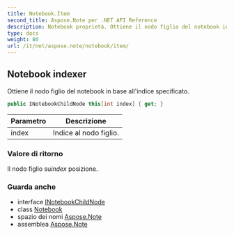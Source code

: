 ```yaml
---
title: Notebook.Item
second_title: Aspose.Note per .NET API Reference
description: Notebook proprietà. Ottiene il nodo figlio del notebook in base allindice specificato.
type: docs
weight: 80
url: /it/net/aspose.note/notebook/item/
---
```

## Notebook indexer

Ottiene il nodo figlio del notebook in base all'indice specificato.

```csharp
public INotebookChildNode this[int index] { get; }
```

| Parametro | Descrizione |
| --- | --- |
| index | Indice al nodo figlio. |

### Valore di ritorno

Il nodo figlio su*index* posizione.

### Guarda anche

* interface [INotebookChildNode](../../inotebookchildnode/)
* class [Notebook](../)
* spazio dei nomi [Aspose.Note](../../notebook/)
* assemblea [Aspose.Note](../../../)


